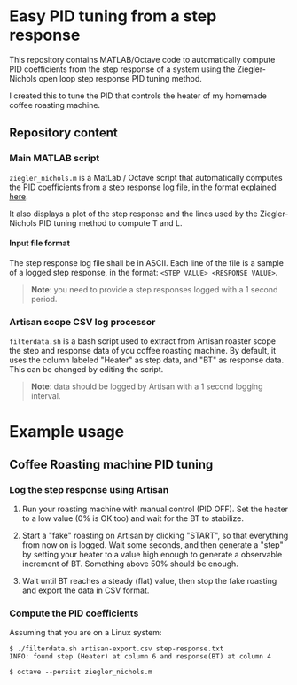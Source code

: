 # Easy PID tuning from a step response

This repository contains MATLAB/Octave code to automatically compute PID
coefficients from the step response of a system using the Ziegler-Nichols open
loop step response PID tuning method.

I created this to tune the PID that controls the heater of my homemade coffee
roasting machine.

## Repository content

### Main MATLAB script
`ziegler_nichols.m` is a MatLab / Octave script that automatically computes the
PID coefficients from a step response log file, in the format explained [here](#input-file-format).

It also displays a plot of the step response and the lines used by the
Ziegler-Nichols PID tuning method to compute T and L.

#### Input file format
The step response log file shall be in ASCII. Each line of the file is a sample
of a logged step response, in the format: `<STEP VALUE> <RESPONSE VALUE>`.

> **Note**: you need to provide a step responses logged with a 1 second period.

### Artisan scope CSV log processor
`filterdata.sh` is a bash script used to extract from Artisan roaster scope the
step and response data of you coffee roasting machine.
By default, it uses the column labeled "Heater" as step data, and "BT" as
response data. This can be changed by editing the script.

> **Note**: data should be logged by Artisan with a 1 second logging interval.

# Example usage

## Coffee Roasting machine PID tuning

### Log the step response using Artisan

1. Run your roasting machine with manual control (PID OFF). Set the heater to a
low value (0% is OK too) and wait for the BT to stabilize.

2. Start a "fake" roasting on Artisan by clicking "START", so that everything
from now on is logged. Wait some seconds, and then generate a "step" by setting
your heater to a value high enough to generate a observable increment of BT.
Something above 50% should be enough.

3. Wait until BT reaches a steady (flat) value, then stop the fake roasting and
export the data in CSV format.

### Compute the PID coefficients

Assuming that you are on a Linux system:

```
$ ./filterdata.sh artisan-export.csv step-response.txt
INFO: found step (Heater) at column 6 and response(BT) at column 4

$ octave --persist ziegler_nichols.m
```

